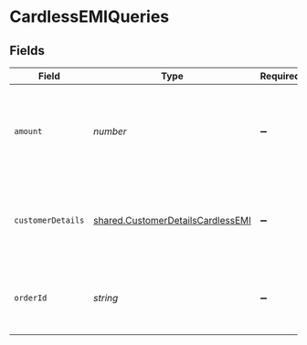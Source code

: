 # CardlessEMIQueries


## Fields

| Field                                                                                     | Type                                                                                      | Required                                                                                  | Description                                                                               | Example                                                                                   |
| ----------------------------------------------------------------------------------------- | ----------------------------------------------------------------------------------------- | ----------------------------------------------------------------------------------------- | ----------------------------------------------------------------------------------------- | ----------------------------------------------------------------------------------------- |
| `amount`                                                                                  | *number*                                                                                  | :heavy_minus_sign:                                                                        | Amount of the order. OrderId of the order. Either of `order_id` or `amount` is mandatory. | 100                                                                                       |
| `customerDetails`                                                                         | [shared.CustomerDetailsCardlessEMI](../../models/shared/customerdetailscardlessemi.md)    | :heavy_minus_sign:                                                                        | Details of the customer for whom eligibility is being checked.                            |                                                                                           |
| `orderId`                                                                                 | *string*                                                                                  | :heavy_minus_sign:                                                                        | OrderId of the order. Either of `order_id` or `amount` is mandatory.                      | order_413462PK1RI1IwYB1X69LgzUQWiSxYDF                                                    |